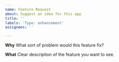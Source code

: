 ```yaml
---
name: Feature Request
about: Suggest an idea for this app
title: ''
labels: 'Type: enhancement'
assignees: ''

---
```


**Why**
What sort of problem would this feature fix?

**What**
Clear description of the feature you want to see.
